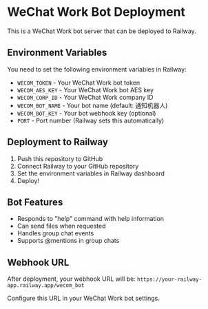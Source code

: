 # WeChat Work Bot Deployment

This is a WeChat Work bot server that can be deployed to Railway.

## Environment Variables

You need to set the following environment variables in Railway:

- `WECOM_TOKEN` - Your WeChat Work bot token
- `WECOM_AES_KEY` - Your WeChat Work bot AES key  
- `WECOM_CORP_ID` - Your WeChat Work company ID
- `WECOM_BOT_NAME` - Your bot name (default: 通知机器人)
- `WECOM_BOT_KEY` - Your bot webhook key (optional)
- `PORT` - Port number (Railway sets this automatically)

## Deployment to Railway

1. Push this repository to GitHub
2. Connect Railway to your GitHub repository
3. Set the environment variables in Railway dashboard
4. Deploy!

## Bot Features

- Responds to "help" command with help information
- Can send files when requested
- Handles group chat events
- Supports @mentions in group chats

## Webhook URL

After deployment, your webhook URL will be:
`https://your-railway-app.railway.app/wecom_bot`

Configure this URL in your WeChat Work bot settings. 